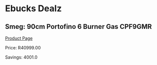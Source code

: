 
# Ebucks Dealz
## Smeg: 90cm Portofino 6 Burner Gas CPF9GMR
[Product Page](https://www.ebucks.com/web/shop/productSelected.do?prodId=1173108352&catId=1196429345)

Price: R40999.00

Savings: 4001.0


	
